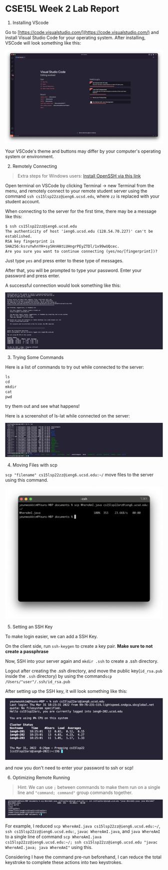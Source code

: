 # CSE15L Week 2 Lab Report

1. Installing VScode
  
Go to [https://code.visualstudio.com/](https://code.visualstudio.com/) and install Visual Studio Code for your operating system. After installing, VSCode will look something like this:

![VSCode](./vscode.png)

Your VSCode's theme and buttons may differ by your computer's operating system or environment.

2. Remotely Connecting
  
>Extra steps for Windows users: [Install OpenSSH via this link](https://docs.microsoft.com/en-us/windows-server/administration/openssh/openssh_install_firstuse)

Open terminal on VSCode by clicking Terminal -> new Terminal from the menu, and remotely connect to your remote student server using the command `ssh cs15lsp22zz@ieng6.ucsd.edu`, where `zz` is replaced with your student account.

When connecting to the server for the first time, there may be a message like this:

```
$ ssh cs15lsp22zz@ieng6.ucsd.edu
The authenticity of host 'ieng6.ucsd.edu (128.54.70.227)' can't be established.
RSA key fingerprint is SHA256:ksruYwhnYH+sySHnHAtLUHngrPEyZTDl/1x99wUQcec.
Are you sure you want to continue connecting (yes/no/[fingerprint])?
```

Just type `yes` and press enter to these type of messages.

After that, you will be prompted to type your password. Enter your password and press enter.

A successful connection would look something like this:

![Screenshot of connecting via ssh](./connected.png)

3. Trying Some Commands
  
Here is a list of commands to try out while connected to the server:
```
ls
cd
mkdir
cat
pwd
```

try them out and see what happens!

Here is a screenshot of ls-lat while connected on the server:

![Screenshot of commands](./ls-lat.png)

4. Moving Files with scp
  
`scp "filename" cs15lsp22zz@ieng6.ucsd.edu:~/` move files to the server using this command.

![Screenshot of scp file moving](./scp.png)

5. Setting an SSH Key
  
To make login easier, we can add a SSH Key.

On the client side, run `ssh-keygen` to create a key pair. **Make sure to not create a passphrase**

Now, SSH into your server again and `mkdir .ssh` to create a .ssh directory.

Logout after creating the .ssh directory, and move the public key(`id_rsa.pub` inside the `.ssh` directory) by using the command`scp /Users/"user"/.ssh/id_rsa.pub`

After setting up the SSH key, it will look something like this:

![SSH key screenshot](./login.png)

and now you don't need to enter your password to ssh or scp!

6. Optimizing Remote Running
  
>Hint: We can use `;` between commands to make them run on a single line and `"command; command"` group commands together.

![screenshot of my optimization](./last.png)

For example, I reduced `scp WhereAmI.java cs15lsp22zz@ieng6.ucsd.edu:~/`, `ssh cs15lsp22zz@ieng6.ucsd.edu:`, `javac WhereAmI.java`, and `java WhereAmI` to a single line of command `scp WhereAmI.java cs15lsp22zz@ieng6.ucsd.edu:~/; ssh cs15lsp22zz@ieng6.ucsd.edu "javac WhereAmI.java; java WhereAmI"` using this.

Considering I have the command pre-run beforehand, I can reduce the total keystroke to complete these actions into two keystrokes.
